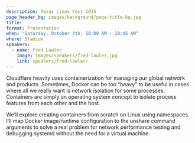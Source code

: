 ```yaml
---
description: Texas Linux Fest 2025
page_header_bg: images/background/page-title-bg.jpg
title: 
format: Presentation
when: "Saturday, October 4th, 10:00 AM - 10:45 AM"
where: Stadium
speakers:
  - name: Fred Lawler
    image: images/speakers/fred-lawler.jpg
    link: speakers/fred-lawler/
---
```


Cloudflare heavily uses containerization for managing our global network and 
products. Sometimes, Docker can be too “heavy” to be useful in cases where all 
we really want is network isolation for some processes. Containers are simply 
an operating system concept to isolate process features from each other and the 
host.

We’ll explore creating containers from scratch on Linux using namespaces. I’ll 
map Docker image/runtime configuration to the unshare command arguments to solve
 a real problem for network performance testing and debugging systemd without 
the need for a virtual machine.
